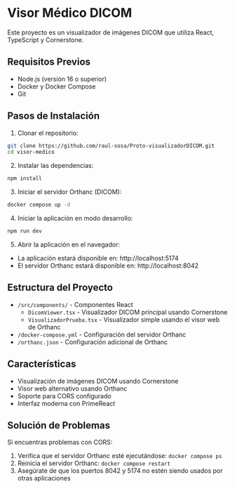 # Visor Médico DICOM

Este proyecto es un visualizador de imágenes DICOM que utiliza React, TypeScript y Cornerstone.

## Requisitos Previos

- Node.js (versión 16 o superior)
- Docker y Docker Compose
- Git

## Pasos de Instalación

1. Clonar el repositorio:
```bash
git clone https://github.com/raul-sosa/Proto-visualizadorDICOM.git
cd visor-medico
```

2. Instalar las dependencias:
```bash
npm install
```

3. Iniciar el servidor Orthanc (DICOM):
```bash
docker compose up -d
```

4. Iniciar la aplicación en modo desarrollo:
```bash
npm run dev
```

5. Abrir la aplicación en el navegador:
- La aplicación estará disponible en: http://localhost:5174
- El servidor Orthanc estará disponible en: http://localhost:8042

## Estructura del Proyecto

- `/src/components/` - Componentes React
  - `DicomViewer.tsx` - Visualizador DICOM principal usando Cornerstone
  - `VisualizadorPrueba.tsx` - Visualizador simple usando el visor web de Orthanc
- `/docker-compose.yml` - Configuración del servidor Orthanc
- `/orthanc.json` - Configuración adicional de Orthanc

## Características

- Visualización de imágenes DICOM usando Cornerstone
- Visor web alternativo usando Orthanc
- Soporte para CORS configurado
- Interfaz moderna con PrimeReact

## Solución de Problemas

Si encuentras problemas con CORS:
1. Verifica que el servidor Orthanc esté ejecutándose: `docker compose ps`
2. Reinicia el servidor Orthanc: `docker compose restart`
3. Asegúrate de que los puertos 8042 y 5174 no estén siendo usados por otras aplicaciones
